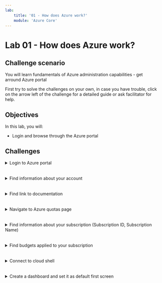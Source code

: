 ```yaml
---
lab:
    title: '01 - How does Azure work?'
    module: 'Azure Core'
---
```


# Lab 01 - How does Azure work?

## Challenge scenario

You will learn fundamentals of Azure administration capabilities - get arround Azure portal

First try to solve the challenges on your own, in case you have trouble, click on the arrow left of the challenge for a detailed guide or ask facilitator for help.

## Objectives

In this lab, you will:

+ Login and browse through the Azure portal



## Challenges

<details>
  <summary markdown="span">Login to Azure portal</summary>


1. Navigate to portal.azure.com
1. Login using provided credentials

</details>
<br/><br/>

<details>
  <summary markdown="span">Find information about your account</summary>


1. Click on the name on the top right of the portal
1. Click on View Account
1. Navigate to https://myaccount.microsoft.com/


</details>
<br/><br/>

<details>
  <summary markdown="span">Find link to documentation</summary>

1. Click on question mark on the top right or
   ![image](../Images/01_01.png)
1. Click on link on the bottom left of the front page
   ![image](../Images/01_02.png)

</details>
<br/><br/>

<details>
  <summary markdown="span">Navigate to Azure quotas page</summary>

1. use seach bar in the documentation to search for term "view Quota"
1. https://learn.microsoft.com/en-us/azure/quotas/view-quotas


</details>
<br/><br/>

<details>
  <summary markdown="span">Find information about your subscription (Subscription ID, Subscription Name) </summary>

1. Switch back to Azure portal tab
1. In the Azure portal, search for and select **Subscriptions**
   ![image](../Images/01_03.png)
1. Click on your subscription


</details>
<br/><br/>

<details>
  <summary markdown="span">Find budgets applied to your subscription </summary>

1. In the Azure portal, search for and select **Subscriptions**
1. Click on your subscription
1. In the left menu, click on Budgets
   ![image](../Images/01_04.png)

</details>
<br/><br/>

<details>
  <summary markdown="span">Connect to cloud shell</summary>

1. In the Azure portal, click on the Cloud shell on the top right
   ![image](../Images/01_05.png)
   ![image](../Images/01_06.png)
1. type "Date" to show system time
   ![image](../Images/01_07.png)



</details>
<br/><br/>

<details>
  <summary markdown="span">Create a dashboard and set it as default first screen</summary>

1. In the home page, scroll down to Navigate shortcuts
   ![image](../Images/01_08.png)
1. Click create and select Azure Inventory
   ![image](../Images/01_09.png)
1. Name it "My first Dashboard"
1. Go to Setting and "Appearance + Startup" and scroll down to Startup Page
   ![image](../Images/01_010.png)


</details>